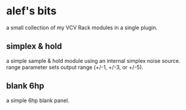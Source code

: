 # alef's bits

a small collection of my VCV Rack modules in a single plugin.

## simplex & hold

a simple sample & hold module using an internal simplex noise source. range parameter sets output range (+/-1, +/-3, or +/-5).

## blank 6hp

a simple 6hp blank panel.
